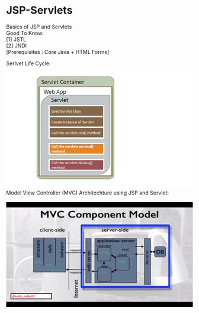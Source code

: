 # JSP-Servlets
Basics of JSP and Servlets
<br>
Good To Know: <br>
[1] JSTL  <br>
[2] JNDI
<br>
[Prerequisites : Core Java + HTML Forms]

Serlvet Life Cycle:
<br>
![](servlet_life_cycle.png)
<br>
Model View Controller (MVC) Architechture using JSP and Servlet:
<br>
<br>
![](MVC_in_Java.png)
